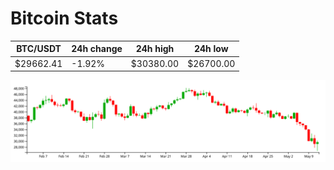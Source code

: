 # Bitcoin Stats

BTC/USDT|24h change|24h high|24h low|
|---|---|---|---|
|$29662.41|-1.92%|$30380.00|$26700.00|

<img src="./chart.svg">
